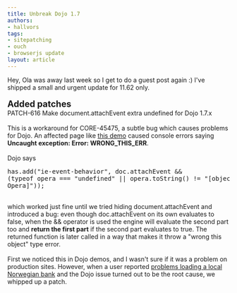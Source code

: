 ```yaml
---
title: Unbreak Dojo 1.7
authors:
- hallvors
tags:
- sitepatching
- ouch
- browserjs update
layout: article
---
```

Hey, Ola was away last week so I get to do a guest post again :) I&#39;ve shipped a small and urgent update for 11.62 only.<br/><br/><strong><span style="font-size: 140%">Added patches</span></strong><br/>PATCH-616 Make document.attachEvent extra undefined for Dojo 1.7.x<br/><br/>This is a workaround for CORE-45475, a subtle bug which causes problems for Dojo. An affected page like <a href="http://dojotoolkit.org/documentation/tutorials/1.7/hello_dojo/demo/start.html" target="_blank">this demo</a> caused console errors saying <strong>Uncaught exception: Error: WRONG_THIS_ERR</strong>.<br/><br/>Dojo says <br/><pre>has.add(&quot;ie-event-behavior&quot;, doc.attachEvent &amp;&amp; (typeof opera === &quot;undefined&quot; || opera.toString() != &quot;[object Opera]&quot;));</pre><br/>which worked just fine until we tried hiding document.attachEvent and introduced a bug: even though doc.attachEvent on its own evaluates to false, when the &amp;&amp; operator is used the engine will evaluate the second part too and <strong>return the first part</strong> if the second part evaluates to true. The returned function is later called in a way that makes it throw a &quot;wrong this object&quot; type error.<br/><br/>First we noticed this in Dojo demos, and I wasn&#39;t sure if it was a problem on production sites. However, when a user reported <a href="http://my.opera.com/community/forums/topic.dml?id=1358882" target="_blank">problems loading a local Norwegian bank</a> and the Dojo issue turned out to be the root cause, we whipped up a patch.
